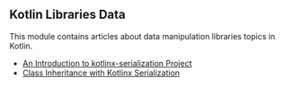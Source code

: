 ## Kotlin Libraries Data

This module contains articles about data manipulation libraries topics in Kotlin.
- [An Introduction to kotlinx-serialization Project](https://www.baeldung.com/kotlin/kotlinx-serialization-project)
- [Class Inheritance with Kotlinx Serialization](https://www.baeldung.com/kotlin/kotlinx-serialization-inheritance)
